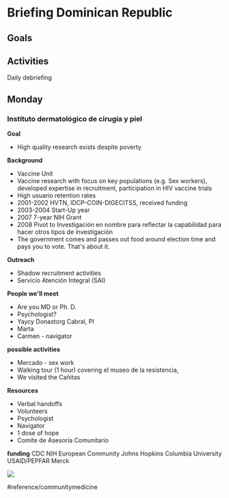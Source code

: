 # Briefing Dominican Republic
## Goals

## Activities
Daily debriefing

## Monday
### Instituto dermatológico de cirugía y piel

**Goal**
* High quality research exists despite poverty

**Background**
* Vaccine Unit
* Vaccine research with focus on key populations (e.g. Sex workers), developed expertise in recruitment, participation in HIV vaccine trials
* High usuario retention rates
* 2001-2002 HVTN, IDCP-COIN-DIGECITSS, received funding
* 2003-2004 Start-Up year
* 2007 7-year NIH Grant
* 2008 Pivot to Investigación en nombre para reflectar la capabilidad para hacer otros tipos de investigación
* The government comes and passes out food around election time and pays you to vote. That's about it.

**Outreach**
* Shadow recruitment activities
* Servicio Atención Integral (SAI)

**People we'll meet**
* Are you MD or Ph. D.
* Psychologist?
* Yaycy Donastorg Cabral, PI
* Marta
* Carmen - navigator

**possible activities**
* Mercado - sex work
* Walking tour (1 hour) covering el museo de la resistencia, 
* We visited the Cañitas


**Resources**
* Verbal handoffs
* Volunteers
* Psychologist 
* Navigator
* 1 dose of hope
* Comite de Asesoría Comunitario

**funding**
CDC
NIH
European Community
Johns Hopkins
Columbia University
USAID/PEPFAR
Merck

![](Briefing%20Dominican%20Republic/Photo%20Oct%2030,%202017,%2011:37:23.jpg)

#reference/communitymedicine